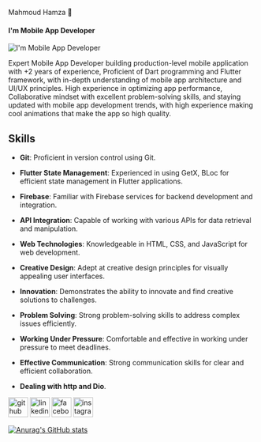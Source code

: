 Mahmoud Hamza 👋
#### I'm Mobile App Developer
![I'm Mobile App Developer](https://i0.wp.com/dartandflutter.com/wp-content/uploads/2022/11/logo.png)




Expert Mobile App Developer building production-level mobile application with +2 years of experience, Proficient of Dart programming and Flutter framework, with in-depth understanding of mobile app architecture and UI/UX principles. High experience in optimizing app performance, Collaborative mindset with excellent problem-solving skills, and staying updated with mobile app development trends, with high experience making cool animations 
that make the app so high quality. 

## Skills

- **Git**: Proficient in version control using Git.

- **Flutter State Management**: Experienced in using GetX, BLoc for efficient state management in Flutter applications.

- **Firebase**: Familiar with Firebase services for backend development and integration.

- **API Integration**: Capable of working with various APIs for data retrieval and manipulation.

- **Web Technologies**: Knowledgeable in HTML, CSS, and JavaScript for web development.

- **Creative Design**: Adept at creative design principles for visually appealing user interfaces.

- **Innovation**: Demonstrates the ability to innovate and find creative solutions to challenges.

- **Problem Solving**: Strong problem-solving skills to address complex issues efficiently.

- **Working Under Pressure**: Comfortable and effective in working under pressure to meet deadlines.

- **Effective Communication**: Strong communication skills for clear and efficient collaboration.
- **Dealing with http and Dio**.



[<img src='https://cdn.jsdelivr.net/npm/simple-icons@3.0.1/icons/github.svg' alt='github' height='40'>](https://github.com/https://github.com/Mahmoud-hamza-1)  [<img src='https://cdn.jsdelivr.net/npm/simple-icons@3.0.1/icons/linkedin.svg' alt='linkedin' height='40'>](https://www.linkedin.com/in/https://www.linkedin.com/in/mahmoud-hamza-1b237a251/)  [<img src='https://cdn.jsdelivr.net/npm/simple-icons@3.0.1/icons/facebook.svg' alt='facebook' height='40'>](https://www.facebook.com/https://www.facebook.com/mahmoud.hamza.12139862?mibextid=2JQ9oc)  [<img src='https://cdn.jsdelivr.net/npm/simple-icons@3.0.1/icons/instagram.svg' alt='instagram' height='40'>](https://www.instagram.com/https://www.instagram.com/mahmoud_hamza_0?igsh=MXA2YnV0ZDk3NGsxbA==/)  


  

[![Anurag's GitHub stats](https://github-readme-stats.vercel.app/api?username=Mahmoud-hamza-1)](https://github.com/anuraghazra/github-readme-stats)
